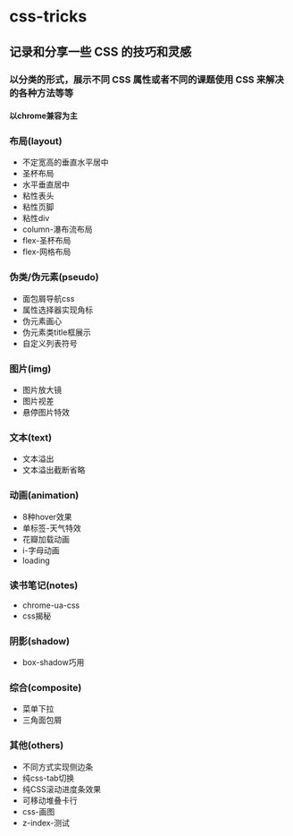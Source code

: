 # css-tricks

## 记录和分享一些 CSS 的技巧和灵感

### 以分类的形式，展示不同 CSS 属性或者不同的课题使用 CSS 来解决的各种方法等等

#### 以chrome兼容为主

### 布局(layout)

- 不定宽高的垂直水平居中
- 圣杯布局
- 水平垂直居中
- 粘性表头
- 粘性页脚
- 粘性div
- column-瀑布流布局
- flex-圣杯布局
- flex-网格布局

### 伪类/伪元素(pseudo)

- 面包屑导航css
- 属性选择器实现角标
- 伪元素画心
- 伪元素类title框展示
- 自定义列表符号

### 图片(img)

- 图片放大镜
- 图片视差
- 悬停图片特效

### 文本(text)

- 文本溢出
- 文本溢出截断省略

### 动画(animation)

- 8种hover效果
- 单标签-天气特效
- 花瓣加载动画
- i-字母动画
- loading

### 读书笔记(notes)

- chrome-ua-css
- css揭秘

### 阴影(shadow)

- box-shadow巧用

### 综合(composite)

- 菜单下拉
- 三角面包屑

### 其他(others)

- 不同方式实现侧边条
- 纯css-tab切换
- 纯CSS滚动进度条效果
- 可移动堆叠卡行
- css-画图
- z-index-测试
